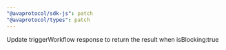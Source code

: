 ```yaml
---
"@avaprotocol/sdk-js": patch
"@avaprotocol/types": patch
---
```


Update triggerWorkflow response to return the result when isBlocking:true
